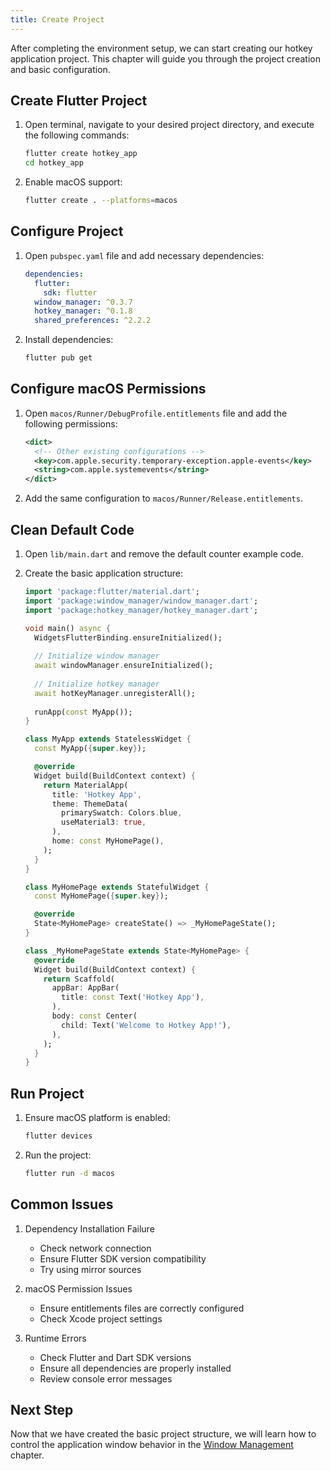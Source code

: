 ```yaml
---
title: Create Project
---
```


After completing the environment setup, we can start creating our hotkey application project. This chapter will guide you through the project creation and basic configuration.

## Create Flutter Project

1. Open terminal, navigate to your desired project directory, and execute the following commands:
   ```bash
   flutter create hotkey_app
   cd hotkey_app
   ```

2. Enable macOS support:
   ```bash
   flutter create . --platforms=macos
   ```

## Configure Project

1. Open `pubspec.yaml` file and add necessary dependencies:
   ```yaml
   dependencies:
     flutter:
       sdk: flutter
     window_manager: ^0.3.7
     hotkey_manager: ^0.1.8
     shared_preferences: ^2.2.2
   ```

2. Install dependencies:
   ```bash
   flutter pub get
   ```

## Configure macOS Permissions

1. Open `macos/Runner/DebugProfile.entitlements` file and add the following permissions:
   ```xml
   <dict>
     <!-- Other existing configurations -->
     <key>com.apple.security.temporary-exception.apple-events</key>
     <string>com.apple.systemevents</string>
   </dict>
   ```

2. Add the same configuration to `macos/Runner/Release.entitlements`.

## Clean Default Code

1. Open `lib/main.dart` and remove the default counter example code.

2. Create the basic application structure:
   ```dart
   import 'package:flutter/material.dart';
   import 'package:window_manager/window_manager.dart';
   import 'package:hotkey_manager/hotkey_manager.dart';

   void main() async {
     WidgetsFlutterBinding.ensureInitialized();
     
     // Initialize window manager
     await windowManager.ensureInitialized();
     
     // Initialize hotkey manager
     await hotKeyManager.unregisterAll();
     
     runApp(const MyApp());
   }

   class MyApp extends StatelessWidget {
     const MyApp({super.key});

     @override
     Widget build(BuildContext context) {
       return MaterialApp(
         title: 'Hotkey App',
         theme: ThemeData(
           primarySwatch: Colors.blue,
           useMaterial3: true,
         ),
         home: const MyHomePage(),
       );
     }
   }

   class MyHomePage extends StatefulWidget {
     const MyHomePage({super.key});

     @override
     State<MyHomePage> createState() => _MyHomePageState();
   }

   class _MyHomePageState extends State<MyHomePage> {
     @override
     Widget build(BuildContext context) {
       return Scaffold(
         appBar: AppBar(
           title: const Text('Hotkey App'),
         ),
         body: const Center(
           child: Text('Welcome to Hotkey App!'),
         ),
       );
     }
   }
   ```

## Run Project

1. Ensure macOS platform is enabled:
   ```bash
   flutter devices
   ```

2. Run the project:
   ```bash
   flutter run -d macos
   ```

## Common Issues

1. Dependency Installation Failure
   - Check network connection
   - Ensure Flutter SDK version compatibility
   - Try using mirror sources

2. macOS Permission Issues
   - Ensure entitlements files are correctly configured
   - Check Xcode project settings

3. Runtime Errors
   - Check Flutter and Dart SDK versions
   - Ensure all dependencies are properly installed
   - Review console error messages

## Next Step

Now that we have created the basic project structure, we will learn how to control the application window behavior in the [Window Management](./02-Window_Management.md) chapter.
